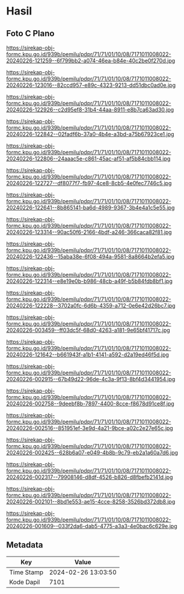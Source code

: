 # Hasil

## Foto C Plano

https://sirekap-obj-formc.kpu.go.id/939b/pemilu/pdpr/71/71/01/10/08/7171011008022-20240226-121259--6f799bb2-a074-46ea-b84e-40c2be0f270d.jpg

https://sirekap-obj-formc.kpu.go.id/939b/pemilu/pdpr/71/71/01/10/08/7171011008022-20240226-123016--82ccd957-e89c-4323-9213-dd51dbc0ad0e.jpg

https://sirekap-obj-formc.kpu.go.id/939b/pemilu/pdpr/71/71/01/10/08/7171011008022-20240226-122926--c2d95ef8-31b4-44aa-8911-e8b7ca63ad30.jpg

https://sirekap-obj-formc.kpu.go.id/939b/pemilu/pdpr/71/71/01/10/08/7171011008022-20240226-122842--02fadf6b-37a0-4b4e-a3bd-a75b67923ce1.jpg

https://sirekap-obj-formc.kpu.go.id/939b/pemilu/pdpr/71/71/01/10/08/7171011008022-20240226-122806--24aaac5e-c861-45ac-af51-af5b84cbb114.jpg

https://sirekap-obj-formc.kpu.go.id/939b/pemilu/pdpr/71/71/01/10/08/7171011008022-20240226-122727--df8077f7-fb97-4ce8-8cb5-4e0fec7746c5.jpg

https://sirekap-obj-formc.kpu.go.id/939b/pemilu/pdpr/71/71/01/10/08/7171011008022-20240226-122641--8b865141-ba6d-4989-9367-3b4e4a1c5e55.jpg

https://sirekap-obj-formc.kpu.go.id/939b/pemilu/pdpr/71/71/01/10/08/7171011008022-20240226-123314--90ac50f6-2166-4bdf-a246-366caca82f81.jpg

https://sirekap-obj-formc.kpu.go.id/939b/pemilu/pdpr/71/71/01/10/08/7171011008022-20240226-122436--15aba38e-6f08-494a-9581-8a8664b2efa5.jpg

https://sirekap-obj-formc.kpu.go.id/939b/pemilu/pdpr/71/71/01/10/08/7171011008022-20240226-122314--e8e19e0b-b986-48cb-a49f-b5b84fdb8bf1.jpg

https://sirekap-obj-formc.kpu.go.id/939b/pemilu/pdpr/71/71/01/10/08/7171011008022-20240226-122228--3702a0fc-6d6b-4359-a712-0e6e42d26bc7.jpg

https://sirekap-obj-formc.kpu.go.id/939b/pemilu/pdpr/71/71/01/10/08/7171011008022-20240226-003459--ff03dc5f-68d0-4263-a181-9e65bf41717c.jpg

https://sirekap-obj-formc.kpu.go.id/939b/pemilu/pdpr/71/71/01/10/08/7171011008022-20240226-121642--b661943f-a1b1-4141-a592-d2a19ed46f5d.jpg

https://sirekap-obj-formc.kpu.go.id/939b/pemilu/pdpr/71/71/01/10/08/7171011008022-20240226-002915--67b49d22-96de-4c3a-9f13-8bf4d3441954.jpg

https://sirekap-obj-formc.kpu.go.id/939b/pemilu/pdpr/71/71/01/10/08/7171011008022-20240226-002758--9deebf8b-7897-4400-8cce-f8678d91ce8f.jpg

https://sirekap-obj-formc.kpu.go.id/939b/pemilu/pdpr/71/71/01/10/08/7171011008022-20240226-002516--851951ef-3e9d-4a21-9bce-a02c2e27e65c.jpg

https://sirekap-obj-formc.kpu.go.id/939b/pemilu/pdpr/71/71/01/10/08/7171011008022-20240226-002425--628b6a07-e049-4b8b-9c79-eb2a1a60a7d6.jpg

https://sirekap-obj-formc.kpu.go.id/939b/pemilu/pdpr/71/71/01/10/08/7171011008022-20240226-002317--79908146-d8df-4526-b826-d8fbefb2141d.jpg

https://sirekap-obj-formc.kpu.go.id/939b/pemilu/pdpr/71/71/01/10/08/7171011008022-20240226-002101--8bd1e553-ae15-4cce-8258-3526bd372db8.jpg

https://sirekap-obj-formc.kpu.go.id/939b/pemilu/pdpr/71/71/01/10/08/7171011008022-20240226-001609--033f2da6-dab5-4775-a3a3-4e0bac6c629e.jpg


## Metadata

| Key        | Value               |
| ---------- | ------------------- |
| Time Stamp | 2024-02-26 13:03:50 |
| Kode Dapil | 7101                |



